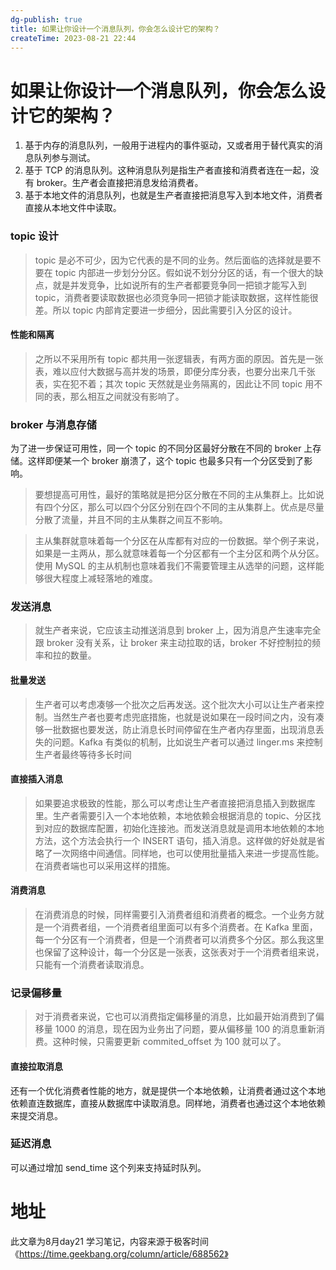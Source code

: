 ```yaml
---
dg-publish: true
title: 如果让你设计一个消息队列，你会怎么设计它的架构？
createTime: 2023-08-21 22:44  
---
```

# 如果让你设计一个消息队列，你会怎么设计它的架构？

1. 基于内存的消息队列，一般用于进程内的事件驱动，又或者用于替代真实的消息队列参与测试。
2. 基于 TCP 的消息队列。这种消息队列是指生产者直接和消费者连在一起，没有 broker。生产者会直接把消息发给消费者。
3. 基于本地文件的消息队列，也就是生产者直接把消息写入到本地文件，消费者直接从本地文件中读取。

### topic 设计

>topic 是必不可少，因为它代表的是不同的业务。然后面临的选择就是要不要在 topic 内部进一步划分分区。假如说不划分分区的话，有一个很大的缺点，就是并发竞争，比如说所有的生产者都要竞争同一把锁才能写入到 topic，消费者要读取数据也必须竞争同一把锁才能读取数据，这样性能很差。所以 topic 内部肯定要进一步细分，因此需要引入分区的设计。

#### 性能和隔离

> 之所以不采用所有 topic 都共用一张逻辑表，有两方面的原因。首先是一张表，难以应付大数据与高并发的场景，即便分库分表，也要分出来几千张表，实在犯不着；其次 topic 天然就是业务隔离的，因此让不同 topic 用不同的表，那么相互之间就没有影响了。

### broker 与消息存储

为了进一步保证可用性，同一个 topic 的不同分区最好分散在不同的 broker 上存储。这样即便某一个 broker 崩溃了，这个 topic 也最多只有一个分区受到了影响。

> 要想提高可用性，最好的策略就是把分区分散在不同的主从集群上。比如说有四个分区，那么可以四个分区分别在四个不同的主从集群上。优点是尽量分散了流量，并且不同的主从集群之间互不影响。

> 主从集群就意味着每一个分区在从库都有对应的一份数据。举个例子来说，如果是一主两从，那么就意味着每一个分区都有一个主分区和两个从分区。使用 MySQL 的主从机制也意味着我们不需要管理主从选举的问题，这样能够很大程度上减轻落地的难度。

### 发送消息

> 就生产者来说，它应该主动推送消息到 broker 上，因为消息产生速率完全跟 broker 没有关系，让 broker 来主动拉取的话，broker 不好控制拉的频率和拉的数量。

#### 批量发送

> 生产者可以考虑凑够一个批次之后再发送。这个批次大小可以让生产者来控制。当然生产者也要考虑兜底措施，也就是说如果在一段时间之内，没有凑够一批数据也要发送，防止消息长时间停留在生产者内存里面，出现消息丢失的问题。Kafka 有类似的机制，比如说生产者可以通过 linger.ms 来控制生产者最终等待多长时间


#### 直接插入消息

> 如果要追求极致的性能，那么可以考虑让生产者直接把消息插入到数据库里。生产者需要引入一个本地依赖，本地依赖会根据消息的 topic、分区找到对应的数据库配置，初始化连接池。而发送消息就是调用本地依赖的本地方法，这个方法会执行一个 INSERT 语句，插入消息。这样做的好处就是省略了一次网络中间通信。同样地，也可以使用批量插入来进一步提高性能。在消费者端也可以采用这样的措施。


#### 消费消息

> 在消费消息的时候，同样需要引入消费者组和消费者的概念。一个业务方就是一个消费者组，一个消费者组里面可以有多个消费者。在 Kafka 里面，每一个分区有一个消费者，但是一个消费者可以消费多个分区。那么我这里也保留了这种设计，每一个分区是一张表，这张表对于一个消费者组来说，只能有一个消费者读取消息。

### 记录偏移量

> 对于消费者来说，它也可以消费指定偏移量的消息，比如最开始消费到了偏移量 1000 的消息，现在因为业务出了问题，要从偏移量 100 的消息重新消费。这种时候，只需要更新 commited_offset 为 100 就可以了。

#### 直接拉取消息

还有一个优化消费者性能的地方，就是提供一个本地依赖，让消费者通过这个本地依赖直连数据库，直接从数据库中读取消息。同样地，消费者也通过这个本地依赖来提交消息。

### 延迟消息

可以通过增加 send_time 这个列来支持延时队列。



# 地址

此文章为8月day21 学习笔记，内容来源于极客时间《https://time.geekbang.org/column/article/688562》